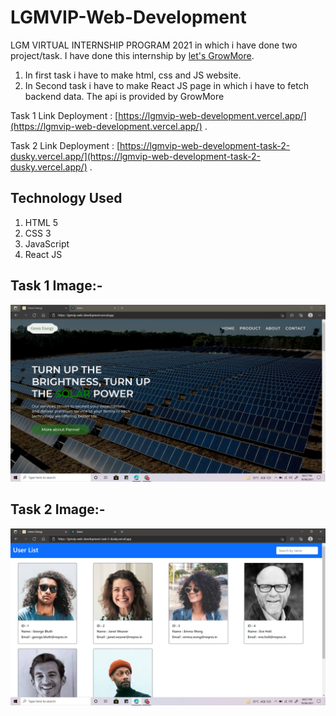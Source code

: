 # LGMVIP-Web-Development

LGM VIRTUAL INTERNSHIP PROGRAM 2021 in which i have done two project/task. I have done this internship by [let's GrowMore](https://letsgrowmore.in/opportunities/).
<ol>
    <li>In first task i have to make html, css and JS website.</li>
    <li>In Second task i have to make React JS page in which i have to fetch backend data. The api is provided by GrowMore</li>
</ol>

Task 1 Link Deployment : [https://lgmvip-web-development.vercel.app/](https://lgmvip-web-development.vercel.app/) .

Task 2 Link Deployment : [https://lgmvip-web-development-task-2-dusky.vercel.app/](https://lgmvip-web-development-task-2-dusky.vercel.app/) .

## Technology Used
<ol>
    <li>HTML 5</li>
    <li>CSS 3</li>
    <li>JavaScript</li>
    <li>React JS</li> 
</ol>


## Task 1 Image:- 
<img src="./image/Task 1.png" alt="Task 1">

## Task 2 Image:-
<img src="./image/Task 2.png" alt="Task 2">





